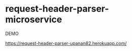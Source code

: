 # request-header-parser-microservice
DEMO<br>

https://request-header-parser-upanan82.herokuapp.com/
